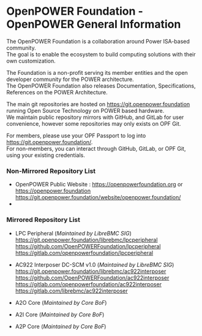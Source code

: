 # OpenPOWER Foundation - OpenPOWER General Information #

The OpenPOWER Foundation is a collaboration around Power ISA-based community.  
The goal is to enable the ecosystem to build computing solutions with their own customization.  

The Foundation is a non-profit serving its member entities and the open developer community for the POWER architecture.  
The OpenPOWER Foundation also releases Documentation, Specifications, References on the POWER Architecture.  

The main git repositories are hosted on https://git.openpower.foundation running Open Source Technology on POWER based hardware.  
We maintain public repository mirrors with GitHub, and GitLab for user convenience, however some repositories may only exists on OPF Git.  

For members, please use your OPF Passport to log into https://git.openpower.foundation/.  
For non-members, you can interact through GitHub, GitLab, or OPF Git, using your existing credentials.  


### Non-Mirrored Repository List ###

- OpenPOWER Public Website : https://openpowerfoundation.org or https://openpower.foundation
  https://git.openpower.foundation/website/openpower.foundation/
- 


### Mirrored Repository List ###

- LPC Peripheral
  (_Maintained by LibreBMC SIG_)
  https://git.openpower.foundation/librebmc/lpcperipheral
  https://github.com/OpenPOWERFoundation/lpcperipheral
  https://gitlab.com/openpowerfoundation/lpcperipheral

- AC922 Interposer DC-SCM v1.0
  (_Maintained by LibreBMC SIG_)
  https://git.openpower.foundation/librebmc/ac922interposer
  https://github.com/OpenPOWERFoundation/ac922interposer
  https://gitlab.com/openpowerfoundation/ac922interposer
  https://gitlab.com/librebmc/ac922interposer

- A2O Core
  (_Maintained by Core BoF_)


- A2I Core
  (_Maintained by Core BoF_)


- A2P Core
  (_Maintained by Core BoF_)
